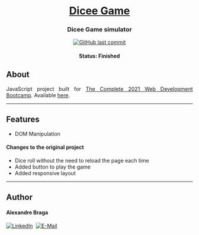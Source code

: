 <h1 align="center">
  <a href="https://alexbraga.github.io/Dicee-Game/">Dicee Game</a>
</h1>

<h3 align="center">
    Dicee Game simulator
</h3>

<p align="center">
  <a href="https://github.com/alexbraga/Dicee-Game/commits/master"><img alt="GitHub last commit" src="https://img.shields.io/github/last-commit/alexbraga/Dicee-Game"></a>
</p>

<h4 align="center">
	 Status: Finished
</h4>

## About

<p align="justify">JavaScript project built for <a href="https://www.udemy.com/course/the-complete-web-development-bootcamp/">The Complete 2021 Web Development Bootcamp</a>. Available <a href="https://alexbraga.github.io/Dicee-Game/">here</a>.</p>

---

## Features

- DOM Manipulation

#### Changes to the original project

- Dice roll without the need to reload the page each time
- Added button to play the game
- Added responsive layout

---

## Author

<h4>Alexandre Braga</h4>

<div>
<a href="https://www.linkedin.com/in/alexgbraga/" target="_blank"><img src="https://img.shields.io/badge/-LinkedIn-blue?style=for-the-badge&logo=Linkedin&logoColor=white" alt="LinkedIn"></a>&nbsp;
<a href="mailto:contato@alexbraga.com.br" target="_blank"><img src="https://img.shields.io/badge/-email-c14438?style=for-the-badge&logo=Gmail&logoColor=white" alt="E-Mail"></a>
</div>
